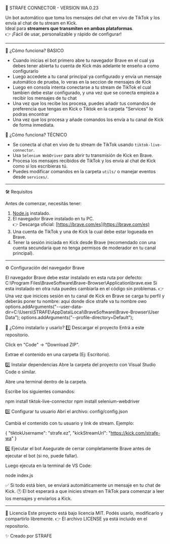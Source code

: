 🚀 STRAFE CONNECTOR - VERSION WA.0.23 

Un bot automático que toma los mensajes del chat en vivo de TikTok y los envía al chat de tu stream en Kick.  
Ideal para **streamers que transmiten en ambas plataformas**.  
👉 ¡Fácil de usar, personalizable y rápido de configurar!

---

🧠 ¿Cómo funciona?  BASICO
- Cuando inicias el bot primero abre tu navegador Brave en el cual ya debes tener abierta tu cuenta de Kick más adelante te enseño a como configurarlo
- Luego accedete a tu canal principal ya configurado y envía un mensaje automático de prueba, lo veras en la seccion de mensajes de Kick
- Luego en consola intenta conectarse a tu stream de TikTok el cual tambien debe estar configurado, y una vez que se conecta empieza a recibir los mensajes de tu chat
- Una vez que los recibe los procesa, puedes añadir tus comandos de preferencia que tengas en Kick o Tiktok en la carpeta "Services" lo podras encontrar
- Una vez que los procesa y añade comandos los envía a tu canal de Kick de forma inmediata.
  
🧠 ¿Cómo funciona?  TÉCNICO
- Se conecta al chat en vivo de tu stream de TikTok usando `tiktok-live-connector`.
- Usa `Selenium WebDriver` para abrir tu transmisión de Kick en Brave.
- Procesa los mensajes recibidos de TikTok y los envía al chat de Kick como si los escribieras tú.
- Puedes modificar comandos en la carpeta `utils/` o manejar eventos desde `services/`.

---
🛠️ Requisitos

Antes de comenzar, necesitás tener:

1. [Node.js](https://nodejs.org/es/download) instalado.
2. El navegador Brave instalado en tu PC.  
   👉 Descarga oficial: [https://brave.com/es](https://brave.com/es)
3. Una cuenta de TikTok y una de Kick la cual debe estar logueada en Brave.
4. Tener la sesión iniciada en Kick desde Brave (recomendado con una cuenta secundaria que no tenga permisos de moderador en tu canal principal).

---


⚙️ Configuración del navegador Brave

El navegador Brave debe estar instalado en esta ruta por defecto:
C:\Program Files\BraveSoftware\Brave-Browser\Application\brave.exe
Si esta instalado en otra ruta puedes cambiarla en el código sin problemas. 
👉 Una vez que inicices sesión en tu canal de Kick en Brave se carga tu perfil y deberás poner tu nombre:
                                               aqui donde dice strafe 
                                                 va tu nombre owo
    options.addArguments("--user-data-dir=C:\\Users\\STRAFE\\AppData\\Local\\BraveSoftware\\Brave-Browser\\User Data");
    options.addArguments("--profile-directory=Default");

🔽 ¿Cómo instalarlo y usarlo?
1️⃣ Descargar el proyecto
Entrá a este repositorio.

Click en "Code" → "Download ZIP".

Extrae el contenido en una carpeta (Ej: Escritorio).


2️⃣ Instalar dependencias
Abre la carpeta del proyecto con Visual Studio Code o similar.

Abre una terminal dentro de la carpeta.

Escribe los siguientes comandos:

npm install tiktok-live-connector
npm install selenium-webdriver



3️⃣ Configurar tu usuario
Abrí el archivo: config/config.json

Cambiá el contenido con tu usuario y link de stream. Ejemplo:

{
  "tiktokUsername": "strafe.ez",
  "kickStreamUrl": "https://kick.com/strafe-wa"
}


4️⃣ Ejecutar el bot
Asegurate de cerrar completamente Brave antes de ejecutar el bot (si no, puede fallar).

Luego ejecuta en la terminal de VS Code:

node index.js

✅ Si todo está bien, se enviará automáticamente un mensaje en tu chat de Kick.
🕐 El bot esperará a que inicies stream en TikTok para comenzar a leer los mensajes y enviarlos a Kick.

---


🔐 Licencia
Este proyecto está bajo licencia MIT.
Podés usarlo, modificarlo y compartirlo libremente.
👉 El archivo LICENSE ya está incluido en el repositorio.

✨ Creado por STRAFE






